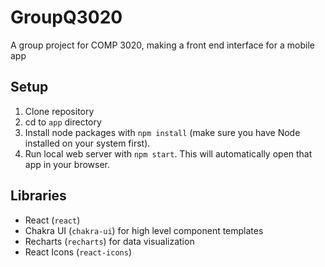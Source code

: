# GroupQ3020
A group project for COMP 3020, making a front end interface for a mobile app

## Setup
1. Clone repository
2. cd to `app` directory
3. Install node packages with `npm install` (make sure you have Node installed on your system first).
4. Run local web server with `npm start`. This will automatically open that app in your browser.

## Libraries
- React (`react`)
- Chakra UI (`chakra-ui`) for high level component templates
- Recharts (`recharts`) for data visualization
- React Icons (`react-icons`)